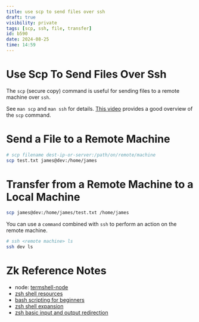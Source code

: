 ```yaml
---
title: use scp to send files over ssh
draft: true
visibility: private
tags: [scp, ssh, file, transfer] 
id: b590
date: 2024-08-25
time: 14:59
---
```


# Use Scp To Send Files Over Ssh 

The `scp` (secure copy) command is useful for sending files to a remote machine
over `ssh`. 

See `man scp` and `man ssh` for details. [This video](https://youtu.be/Aa7tKMmeFZI?si=1MzcZz-BQiywaHwz) provides a good overview
of the `scp` command. 

# Send a File to a Remote Machine

```bash
# scp filename dest-ip-or-server:/path/on/remote/machine
scp test.txt james@dev:/home/james 
```

# Transfer from a Remote Machine to a Local Machine

```bash
scp james@dev:/home/james/test.txt /home/james
```

You can use a `command` combined with `ssh` to perform an action on the remote
machine. 

```bash
# ssh <remote machine> ls
ssh dev ls
```

# Zk Reference Notes

- node: [termshell-node](z6c7-termshell-node.md)
- [zsh shell resources](34nc%20zsh-shell-resources.md)
- [bash scripting for beginners](8q65%20bash-scripting-for-beginners.md)
- [zsh shell expansion](vnp1%20zsh-shell-expansion.md)
- [zsh basic input and output redirection](t67j%20zsh-basic-input-and-output-redirection.md)

